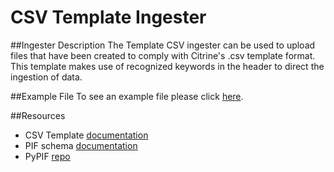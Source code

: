 # CSV Template Ingester

##Ingester Description
The Template CSV ingester can be used to upload files that have been created to comply with Citrine's .csv template format. This template makes use of recognized keywords in the header to direct the ingestion of data.

##Example File
To see an example file please click [here](https://citrineinformatics.box.com/shared/static/qwqpsg1wuifdqft7hhn2stvfwplljb3k.csv).

##Resources
- CSV Template [documentation](http://help.citrination.com/knowledgebase/articles/1188136)
- PIF schema [documentation](http://citrineinformatics.github.io/pif-documentation/)
- PyPIF [repo](https://github.com/CitrineInformatics/pypif)